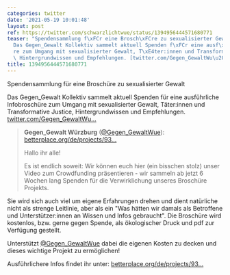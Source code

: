 ```yaml
---
categories: twitter
date: '2021-05-19 10:01:48'
layout: post
ref: https://twitter.com/schwarzlichtwue/status/1394956444571680771
teaser: "Spendensammlung f\xFCr eine Brosch\xFCre zu sexualisierter Gewalt\n\n\n\n\
  Das Gegen_Gewalt Kollektiv sammelt aktuell Spenden f\xFCr eine ausf\xFChrliche Infobrosch\xFC\
  re zum Umgang mit sexualisierter Gewalt, T\xE4ter:innen und Transformative Justice,\
  \ Hintergrundwissen und Empfehlungen. [twitter.com/Gegen_GewaltWu\u2026](https://twitter.com/Gegen_GewaltWue/status/1390354943513616392)"
title: 1394956444571680771
---
```

Spendensammlung für eine Broschüre zu sexualisierter Gewalt



Das Gegen_Gewalt Kollektiv sammelt aktuell Spenden für eine ausführliche Infobroschüre zum Umgang mit sexualisierter Gewalt, Täter:innen und Transformative Justice, Hintergrundwissen und Empfehlungen. [twitter.com/Gegen_GewaltWu…](https://twitter.com/Gegen_GewaltWue/status/1390354943513616392)
> <b>Gegen_Gewalt Würzburg</b> ([@Gegen_GewaltWue](https://twitter.com/Gegen_GewaltWue)):  
>[betterplace.org/de/projects/93…](https://www.betterplace.org/de/projects/93639?utm_campaign=user_share&utm_medium=ppp_stats&utm_source=Link)  
>  
>  
>  
>Hallo ihr alle!  
>  
>Es ist endlich soweit: Wir können euch hier (ein bisschen stolz) unser Video zum Crowdfunding präsentieren - wir sammeln ab jetzt 6 Wochen lang Spenden für die Verwirklichung unseres Broschüre Projekts.  


Sie wird sich auch viel um eigene Erfahrungen drehen und dient natürliche nicht als strenge Leitlinie, aber als ein "Was hätten wir damals als Betroffene und Unterstützer:innen an Wissen und Infos gebraucht". Die Broschüre wird kostenlos, bzw. gerne gegen Spende, als ökologischer
Druck und pdf zur Verfügung gestellt.

Unterstützt [@Gegen_GewaltWue](https://twitter.com/Gegen_GewaltWue) dabei die eigenen Kosten zu decken und dieses wichtige Projekt zu ermöglichen! 

Ausführlichere Infos findet ihr unter: [betterplace.org/de/projects/93…](https://www.betterplace.org/de/projects/93639?utm_campaign=user_share&utm_medium=ppp_stats&utm_source=Link)